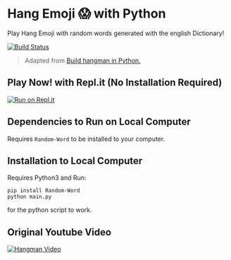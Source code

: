 # Hang Emoji 😱 with Python
Play Hang Emoji with random words generated with the english Dictionary!

[![Build Status](https://travis-ci.com/KFChinese/Hang-Emoji-with-Python.svg?token=zw6t3AGUhPJkPpwkTqXN&branch=master)](https://travis-ci.com/KFChinese/Hang-Emoji-with-Python)
> Adapted from [Build hangman in Python.](https://github.com/kiteco/python-youtube-code/tree/master/build-hangman-in-python)

## Play Now! with Repl.it (No Installation Required)

[![Run on Repl.it](https://repl.it/badge/github/KFChinese/Hang-Emoji-with-Python)](https://Hang-Emoji-with-Python.kfchinese.repl.run)

## Dependencies to Run on Local Computer
Requires `Random-Word` to be installed to your computer.

## Installation to Local Computer
Requires Python3 
and 
Run:

    pip install Random-Word
    python main.py
    
 for the python script to work.

## Original Youtube Video

[![Hangman Video](https://img.youtube.com/vi/m4nEnsavl6w/0.jpg)](https://www.youtube.com/watch?v=m4nEnsavl6w)




